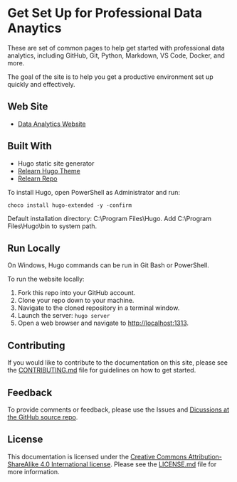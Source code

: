 # Get Set Up for Professional Data Anaytics

These are set of common pages to help get started with professional data analytics,
including GitHub, Git, Python, Markdown, VS Code, Docker, and more. 

The goal of the site is to help you get a productive environment set up quickly and effectively.

## Web Site

- [Data Analytics Website](https://denisecase.github.io/datafun-central/)

## Built With 

- Hugo static site generator
- [Relearn Hugo Theme](https://mcshelby.github.io/hugo-theme-relearn/index.html)
- [Relearn Repo](https://github.com/McShelby/hugo-theme-relearn)

To install Hugo, open PowerShell as Administrator and run:

`choco install hugo-extended -y -confirm`

Default installation directory: C:\Program Files\Hugo.
Add C:\Program Files\Hugo\bin to system path.

## Run Locally

On Windows, Hugo commands can be run in Git Bash or PowerShell.

To run the website locally:

1. Fork this repo into your GitHub account.
1. Clone your repo down to your machine. 
1. Navigate to the cloned repository in a terminal window.
1. Launch the server: `hugo server`
1. Open a web browser and navigate to <http://localhost:1313>.

## Contributing

If you would like to contribute to the documentation on this site, please see the [CONTRIBUTING.md](CONTRIBUTING.md) file for guidelines on how to get started.

## Feedback

To provide comments or feedback, please use the Issues and 
[Dicussions at the GitHub source repo](https://github.com/denisecase/datafun-central/discussions).

## License

This documentation is licensed under the [Creative Commons Attribution-ShareAlike 4.0 International license](https://creativecommons.org/licenses/by-sa/4.0/). Please see the [LICENSE.md](LICENSE.md) file for more information.
